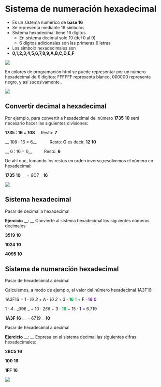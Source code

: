 # Sistema de numeración hexadecimal

* Es un sistema numérico de  __base 16__
* Se representa mediante 16 símbolos
* Sistema hexadecimal tiene 16 dígitos
  * En sistema decimal solo 10 \(del 0 al 9\)
  * 6 dígitos adicionales son las primeras 6 letras
* Los símbolo hexadecimales son
* __0,1,2,3,4,5,6,7,8,9,A,B,C,D,E,F__

![](img/33_Sistemas_de_numeracion_%28hexadecimal%290.png)

En colores de programación html se puede representar por un número hexadecimal de 6 dígitos: FFFFFF representa blanco, 000000 representa negro, y así sucesivamente\.\.

![](img/33_Sistemas_de_numeracion_%28hexadecimal%291.png)

## Convertir decimal a hexadecimal

Por ejemplo, para convertir a hexadecimal del número  __1735__  __10__  será necesario hacer las siguientes divisiones:

__1735 : 16 = 108__       Resto:  __7__

__  108 : 16 = 6__           Resto:  __C__  es decir,  __12__  __10__

__      6 : 16 = 0__           Resto:  __6__

De ahí que, tomando los restos en orden inverso,resolvemos el número en hexadecimal:

__1735__  __10__  __ = 6C7__  __16__

![](img/33_Sistemas_de_numeracion_%28hexadecimal%292.png)

## Sistema hexadecimal

Pasar de decimal a hexadecimal

__Ejercicio__  __: __ Convierte al sistema hexadecimal los siguientes números decimales:

__3519__  __10__

__1024__  __10__

__4095__  __10__

## Sistema de numeración hexadecimal

Pasar de hexadecimal a decimal

Calculemos, a modo de ejemplo, el valor del número hexadecimal 1A3F16:

1A3F16 = 	1 ·  _16_  _3_  \+ A ·  _16_  _2_  \+ 3 ·  <span style="color:#00B050"> __16__ </span>  <span style="color:#00B050"> __1__ </span>  \+ F ·  <span style="color:#7030A0"> __16__ </span>  <span style="color:#7030A0"> __0__ </span>

1 ·  _4_  _\._  _096 _ \+ 10 ·  _256_  \+ 3 ·  <span style="color:#00B050"> __16__ </span>  \+ 15 ·  <span style="color:#7030A0"> __1__ </span>  = 6\.719

__1A3F__  __16__  __ = 6719__  __10__

Pasar de hexadecimal a decimal

__Ejercicio__  __: __ Expresa en el sistema decimal las siguientes cifras hexadecimales:

__2BC5__  __16__

__100__  __16__

__1FF__  __16__

![](img/33_Sistemas_de_numeracion_%28hexadecimal%293.png)

